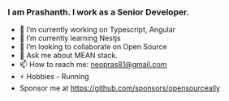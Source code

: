 ### I am Prashanth. I work as a Senior Developer.

- 🔭 I’m currently working on Typescript, Angular
- 🌱 I’m currently learning Nestjs
- 👯 I’m looking to collaborate on Open Source
- 💬 Ask me about MEAN stack.
- 📫 How to reach me: neopras81@gmail.com
- ⚡ Hobbies - Running
- Sponsor me at https://github.com/sponsors/opensourceally
